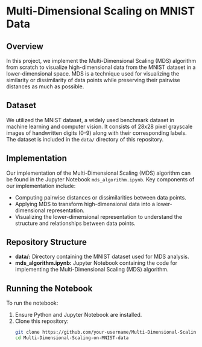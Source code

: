 
# Multi-Dimensional Scaling on MNIST Data

## Overview

In this project, we implement the Multi-Dimensional Scaling (MDS) algorithm from scratch to visualize high-dimensional data from the MNIST dataset in a lower-dimensional space. MDS is a technique used for visualizing the similarity or dissimilarity of data points while preserving their pairwise distances as much as possible.

## Dataset

We utilized the MNIST dataset, a widely used benchmark dataset in machine learning and computer vision. It consists of 28x28 pixel grayscale images of handwritten digits (0-9) along with their corresponding labels. The dataset is included in the `data/` directory of this repository.

## Implementation

Our implementation of the Multi-Dimensional Scaling (MDS) algorithm can be found in the Jupyter Notebook `mds_algorithm.ipynb`. Key components of our implementation include:
- Computing pairwise distances or dissimilarities between data points.
- Applying MDS to transform high-dimensional data into a lower-dimensional representation.
- Visualizing the lower-dimensional representation to understand the structure and relationships between data points.

## Repository Structure

- **data/:** Directory containing the MNIST dataset used for MDS analysis.
- **mds_algorithm.ipynb:** Jupyter Notebook containing the code for implementing the Multi-Dimensional Scaling (MDS) algorithm.

## Running the Notebook

To run the notebook:
1. Ensure Python and Jupyter Notebook are installed.
2. Clone this repository:
   ```bash
   git clone https://github.com/your-username/Multi-Dimensional-Scaling-on-MNIST-data.git
   cd Multi-Dimensional-Scaling-on-MNIST-data

